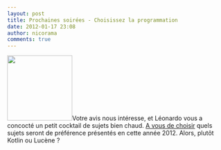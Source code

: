```yaml
---
layout: post
title: Prochaines soirées - Choisissez la programmation
date: 2012-01-17 23:08
author: nicorama
comments: true
---
```

<a href="{{site.baseurl}}/images/votre-avis.jpg"><img src="{{site.baseurl}}/images/votre-avis-150x150.jpg" alt="" title="votre avis" width="150" height="150" class="size-thumbnail wp-image-261" /></a>Votre avis nous intéresse, et Léonardo vous a concocté un petit cocktail de sujets bien chaud. <a href="https://docs.google.com/spreadsheet/viewform?hl=en_US&formkey=dDROSHhueHIwanBfRnFaWHhZMnpjcVE6MQ">A vous de choisir</a> quels sujets seront de préférence présentés en cette année 2012.
Alors, plutôt Kotlin ou Lucène ?


